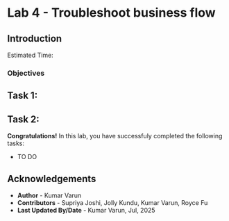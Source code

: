 # Lab 4 - Troubleshoot business flow

## Introduction

<To Do>

Estimated Time: <To Do>

### Objectives
<To Do>

## Task 1: <To Do>

## Task 2: <To Do>

**Congratulations!** In this lab, you have successfuly completed the following tasks:
- TO DO


## Acknowledgements
* **Author** - Kumar Varun
* **Contributors** -  Supriya Joshi, Jolly Kundu, Kumar Varun, Royce Fu
* **Last Updated By/Date** -  Kumar Varun, Jul, 2025
